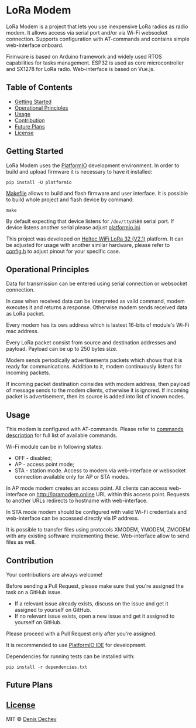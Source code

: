 # LoRa Modem

LoRa Modem is a project that lets you use inexpensive LoRa radios as radio modem. It allows access via serial port and/or via Wi-Fi websocket connection. Supports configuration with AT-commands and contains simple web-interface onboard.

Firmware is based on Arduino framework and widely used RTOS capabilities for tasks management. ESP32 is used as core microcontroller and SX1278 for LoRa radio. Web-interface is based on Vue.js.

## Table of Contents
 * [Getting Started](#getting-started)
 * [Operational Principles](#operational-principles)
 * [Usage](#usage)
 * [Contribution](#contribution)
 * [Future Plans](#future-plans)
 * [License](#license)

## Getting Started

LoRa Modem uses the [PlatformIO](https://platformio.org/) development environment. In order to build and upload firmware it is necessary to have it installed:
```
pip install -U platformio
```
[Makefile](master/Makefile) allows to build and flash firmware and user interface. It is possible to build whole project and flash device by command:
```
make
```
By default expecting that device listens for `/dev/ttyUSB0` serial port. If device listens another serial please adjust [platformio.ini](include/platformio.ini).

This project was developed on [Heltec WiFi LoRa 32 (V2.1)](https://heltec.org/product/wifi-lora-32-v2/) platform. It can be adjusted for usage with another similar hardware, please refer to [config.h](include/config.h) to adjust pinout for your specific case.

## Operational Principles
Data for transmission can be entered using serial connection or websocket connection.

In case when received data can be interpreted as valid command, modem executes it and returns a response. Otherwise modem sends received data as LoRa packet.

Every modem has its ows address which is lastest 16-bits of module's Wi-Fi mac address.   

Every LoRa packet consist from source and destination addresses and payload. Payload can be up to 250 bytes size.

Modem sends periodically advertisements packets which shows that it is ready for communications. Addition to it, modem continuously listens for incoming packets. 

If incoming packet destination coinsides with modem address, then payload of message sends to the modem clients, otherwise it is ignored. If incoming packet is advertisement, then its source is added into list of known nodes. 

## Usage

This modem is configured with AT-commands. Please refer to [commands description](docs/commands.md) for full list of available commands.

Wi-Fi module can be in following states:
* OFF - disabled;
* AP - access point mode;
* STA - station mode.
Access to modem via web-interface or websocket connection available only for AP or STA modes. 

In AP mode modem creates an access point. All clients can access web-interface on http://loramodem.online URL within this access point. Requests to another URLs redirects to hostname with web-interface.

In STA mode modem should be configured with valid Wi-Fi credentials and web-interface can be accessed directly via IP address.

It is possible to transfer files using protocols XMODEM, YMODEM, ZMODEM with any existing software implementing these. Web-interface allow to send files as well.

## Contribution

Your contributions are always welcome!

Before sending a Pull Request, please make sure that you're assigned the task on a GitHub issue.

- If a relevant issue already exists, discuss on the issue and get it assigned to yourself on GitHub.
- If no relevant issue exists, open a new issue and get it assigned to yourself on GitHub.

Please proceed with a Pull Request only after you're assigned.

It is recommended to use [PlatformIO IDE](https://platformio.org/platformio-ide) for development. 

Dependencies for running tests can be installed with:
```
pip install -r dependencies.txt
```

## Future Plans

## [License](LICENSE.md)
MIT © [Denis Dechev](https://github.com/dendec)